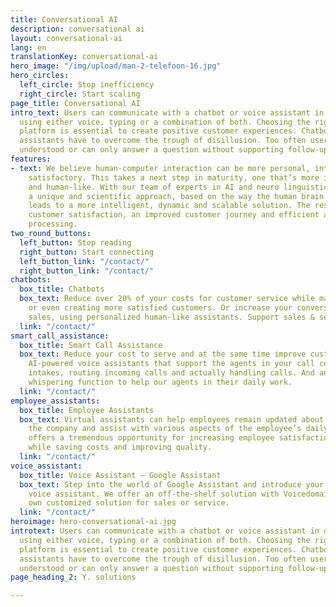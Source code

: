 ```yaml
---
title: Conversational AI
description: conversational ai
layout: conversational-ai
lang: en
translationKey: conversational-ai
hero_image: "/img/upload/man-2-telefoon-16.jpg"
hero_circles:
  left_circle: Stop inefficiency
  right_circle: Start scaling
page_title: Conversational AI
intro_text: Users can communicate with a chatbot or voice assistant in different languages,
  using either voice, typing or a combination of both. Choosing the right conversational
  platform is essential to create positive customer experiences. Chatbots and voice
  assistants have to overcome the trough of disillusion. Too often users are not properly
  understood or can only answer a question without supporting follow-up transactions.
features:
- text: We believe human-computer interaction can be more personal, intelligent and
    satisfactory. This takes a next step in maturity, one that’s more intelligent
    and human-like. With our team of experts in AI and neuro linguistics we introduced
    a unique and scientific approach, based on the way the human brain works. This
    leads to a more intelligent, dynamic and scalable solution. The result? Higher
    customer satisfaction, an improved customer journey and efficient and intelligent
    processing.
two_round_buttons:
  left_button: Stop reading
  right_button: Start connecting
  left_button_link: "/contact/"
  right_button_link: "/contact/"
chatbots:
  box_title: Chatbots
  box_text: Reduce over 20% of your costs for customer service while main- taining
    or even creating more satisfied customers. Or increase your conversion rates for
    sales, using personalized human-like assistants. Support sales & service.
  link: "/contact/"
smart_call_assistance:
  box_title: Smart Call Assistance
  box_text: Reduce your cost to serve and at the same time improve customer experience.
    AI-powered voice assistants that support the agents in your call centre. By performing
    intakes, routing incoming calls and actually handling calls. And an easy-to-use
    whispering function to help our agents in their daily work.
  link: "/contact/"
employee_assistants:
  box_title: Employee Assistants
  box_text: Virtual assistants can help employees remain updated about news within
    the company and assist with various aspects of the employee’s daily work. This
    offers a tremendous opportunity for increasing employee satisfaction and productivity
    while saving costs and improving quality.
  link: "/contact/"
voice_assistant:
  box_title: Voice Assistant – Google Assistant
  box_text: Step into the world of Google Assistant and introduce your first AI-powered
    voice assistant. We offer an off-the-shelf solution with Voicedomain. Or your
    own customized solution for sales or service.
  link: "/contact/"
heroimage: hero-conversational-ai.jpg
introtext: Users can communicate with a chatbot or voice assistant in different languages,
  using either voice, typing or a combination of both. Choosing the right conversational
  platform is essential to create positive customer experiences. Chatbots and voice
  assistants have to overcome the trough of disillusion. Too often users are not properly
  understood or can only answer a question without supporting follow-up transactions.
page_heading_2: Y. solutions

---
```

